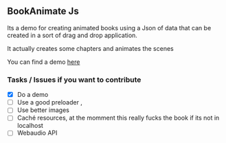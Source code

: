 ## BookAnimate Js

Its a demo for creating animated books using a Json of data that can be created in a sort of drag and drop application.

It actually creates some chapters and animates the scenes 


You can find a demo [here](http://cuentosinfantilesciencia.com/)

### Tasks / Issues  if you want to contribute

- [x] Do a demo
- [ ] Use a good preloader ,
- [ ] Use better images
- [ ] Caché resources, at the momment this really fucks the book if its not in localhost
- [ ] Webaudio API
